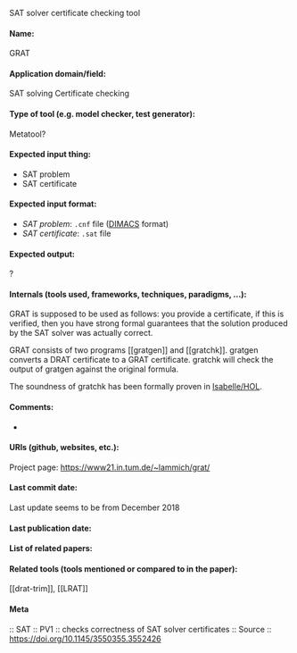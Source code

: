SAT solver certificate checking tool

#### Name:
GRAT

#### Application domain/field:
SAT solving
Certificate checking

#### Type of tool (e.g. model checker, test generator):
Metatool?

#### Expected input thing:
- SAT problem
- SAT certificate

#### Expected input format:
- *SAT problem*: `.cnf` file ([DIMACS](../Formats/DIMACS.md) format)
- *SAT certificate*: `.sat` file

#### Expected output:
?

#### Internals (tools used, frameworks, techniques, paradigms, ...):
GRAT is supposed to be used as follows: you provide a certificate, if this is verified, then you have strong formal guarantees that the solution produced by the SAT solver was actually correct.

GRAT consists of two programs [[gratgen]] and [[gratchk]]. gratgen converts a DRAT certificate to a GRAT certificate. gratchk will check the output of gratgen against the original formula.

The soundness of gratchk has been formally proven in [Isabelle/HOL](Provers/Isabelle-HOL.md).

#### Comments:
-

#### URIs (github, websites, etc.):
Project page: https://www21.in.tum.de/~lammich/grat/

#### Last commit date:
Last update seems to be from December 2018

#### Last publication date:

#### List of related papers:

#### Related tools (tools mentioned or compared to in the paper):
[[drat-trim]], [[LRAT]]

#### Meta
:: SAT
:: PV1 :: checks correctness of SAT solver certificates
:: Source :: https://doi.org/10.1145/3550355.3552426
